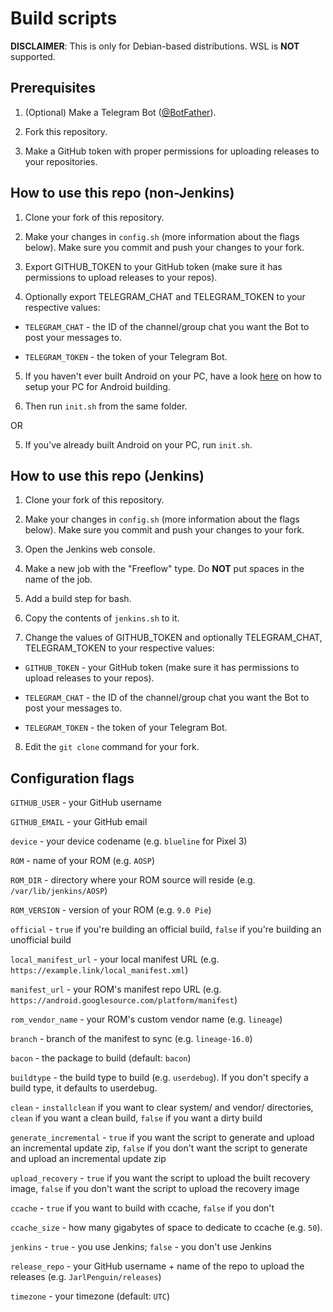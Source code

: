 # Build scripts

**DISCLAIMER**: This is only for Debian-based distributions. WSL is **NOT** supported.

## Prerequisites

1. (Optional) Make a Telegram Bot ([@BotFather](https://t.me/BotFather)).

2. Fork this repository.

3. Make a GitHub token with proper permissions for uploading releases to your repositories.

## How to use this repo (non-Jenkins)

1. Clone your fork of this repository.

2. Make your changes in `config.sh` (more information about the flags below). Make sure you commit and push your changes to your fork.

3. Export GITHUB_TOKEN to your GitHub token (make sure it has permissions to upload releases to your repos).

4. Optionally export TELEGRAM_CHAT and TELEGRAM_TOKEN to your respective values:

* `TELEGRAM_CHAT` - the ID of the channel/group chat you want the Bot to post your messages to.

* `TELEGRAM_TOKEN` - the token of your Telegram Bot.

5. If you haven't ever built Android on your PC, have a look [here](https://source.android.com/docs/setup/start/initializing) on how to setup your PC for Android building.

6. Then run `init.sh` from the same folder.

OR

5. If you've already built Android on your PC, run `init.sh`.

## How to use this repo (Jenkins)

1. Clone your fork of this repository.

2. Make your changes in `config.sh` (more information about the flags below). Make sure you commit and push your changes to your fork.

3. Open the Jenkins web console.

4. Make a new job with the "Freeflow" type. Do **NOT** put spaces in the name of the job.

5. Add a build step for bash.

6. Copy the contents of `jenkins.sh` to it.

7. Change the values of GITHUB_TOKEN and optionally TELEGRAM_CHAT, TELEGRAM_TOKEN to your respective values:

* `GITHUB_TOKEN` - your GitHub token (make sure it has permissions to upload releases to your repos).

* `TELEGRAM_CHAT` - the ID of the channel/group chat you want the Bot to post your messages to.

* `TELEGRAM_TOKEN` - the token of your Telegram Bot.

8. Edit the `git clone` command for your fork.

## Configuration flags

`GITHUB_USER` - your GitHub username

`GITHUB_EMAIL` - your GitHub email

`device` - your device codename (e.g. `blueline` for Pixel 3)

`ROM` - name of your ROM (e.g. `AOSP`)

`ROM_DIR` - directory where your ROM source will reside (e.g. `/var/lib/jenkins/AOSP`)

`ROM_VERSION` - version of your ROM (e.g. `9.0 Pie`)

`official` - `true` if you're building an official build, `false` if you're building an unofficial build

`local_manifest_url` - your local manifest URL (e.g. `https://example.link/local_manifest.xml`)

`manifest_url` - your ROM's manifest repo URL (e.g. `https://android.googlesource.com/platform/manifest`)

`rom_vendor_name` - your ROM's custom vendor name (e.g. `lineage`)

`branch` - branch of the manifest to sync (e.g. `lineage-16.0`)

`bacon` - the package to build (default: `bacon`)

`buildtype` - the build type to build (e.g. `userdebug`). If you don't specify a build type, it defaults to userdebug.

`clean` - `installclean` if you want to clear system/ and vendor/ directories, `clean` if you want a clean build, `false` if you want a dirty build

`generate_incremental` - `true` if you want the script to generate and upload an incremental update zip, `false` if you don't want the script to generate and upload an incremental update zip

`upload_recovery` - `true` if you want the script to upload the built recovery image, `false` if you don't want the script to upload the recovery image

`ccache` - `true` if you want to build with ccache, `false` if you don't

`ccache_size` - how many gigabytes of space to dedicate to ccache (e.g. `50`).

`jenkins` - `true` - you use Jenkins; `false` - you don't use Jenkins

`release_repo` - your GitHub username + name of the repo to upload the releases (e.g. `JarlPenguin/releases`)

`timezone` - your timezone (default: `UTC`)
